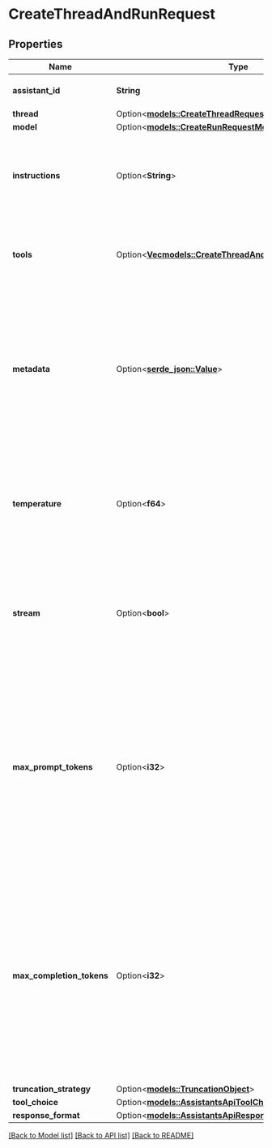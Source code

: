 # CreateThreadAndRunRequest

## Properties

Name | Type | Description | Notes
------------ | ------------- | ------------- | -------------
**assistant_id** | **String** | The ID of the [assistant](/docs/api-reference/assistants) to use to execute this run. | 
**thread** | Option<[**models::CreateThreadRequest**](CreateThreadRequest.md)> |  | [optional]
**model** | Option<[**models::CreateRunRequestModel**](CreateRunRequest_model.md)> |  | [optional]
**instructions** | Option<**String**> | Override the default system message of the assistant. This is useful for modifying the behavior on a per-run basis. | [optional]
**tools** | Option<[**Vec<models::CreateThreadAndRunRequestToolsInner>**](CreateThreadAndRunRequest_tools_inner.md)> | Override the tools the assistant can use for this run. This is useful for modifying the behavior on a per-run basis. | [optional]
**metadata** | Option<[**serde_json::Value**](.md)> | Set of 16 key-value pairs that can be attached to an object. This can be useful for storing additional information about the object in a structured format. Keys can be a maximum of 64 characters long and values can be a maxium of 512 characters long.  | [optional]
**temperature** | Option<**f64**> | What sampling temperature to use, between 0 and 2. Higher values like 0.8 will make the output more random, while lower values like 0.2 will make it more focused and deterministic.  | [optional][default to 1]
**stream** | Option<**bool**> | If `true`, returns a stream of events that happen during the Run as server-sent events, terminating when the Run enters a terminal state with a `data: [DONE]` message.  | [optional]
**max_prompt_tokens** | Option<**i32**> | The maximum number of prompt tokens that may be used over the course of the run. The run will make a best effort to use only the number of prompt tokens specified, across multiple turns of the run. If the run exceeds the number of prompt tokens specified, the run will end with status `complete`. See `incomplete_details` for more info.  | [optional]
**max_completion_tokens** | Option<**i32**> | The maximum number of completion tokens that may be used over the course of the run. The run will make a best effort to use only the number of completion tokens specified, across multiple turns of the run. If the run exceeds the number of completion tokens specified, the run will end with status `incomplete`. See `incomplete_details` for more info.  | [optional]
**truncation_strategy** | Option<[**models::TruncationObject**](TruncationObject.md)> |  | [optional]
**tool_choice** | Option<[**models::AssistantsApiToolChoiceOption**](AssistantsApiToolChoiceOption.md)> |  | [optional]
**response_format** | Option<[**models::AssistantsApiResponseFormatOption**](AssistantsApiResponseFormatOption.md)> |  | [optional]

[[Back to Model list]](../README.md#documentation-for-models) [[Back to API list]](../README.md#documentation-for-api-endpoints) [[Back to README]](../README.md)


